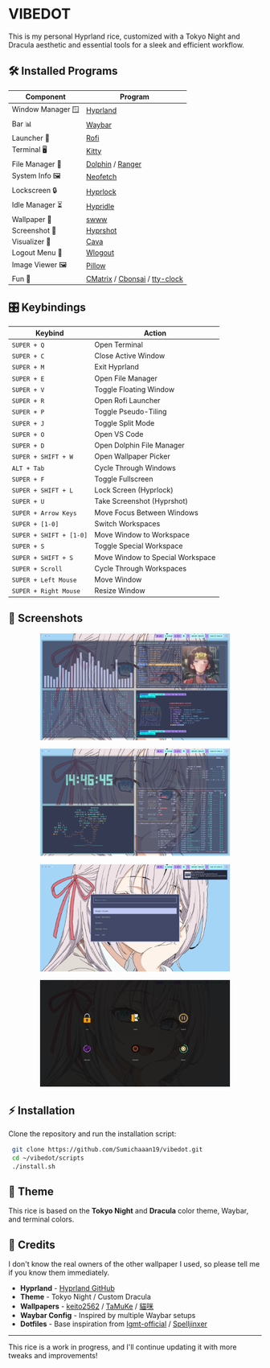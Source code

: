 # VIBEDOT

This is my personal Hyprland rice, customized with a Tokyo Night and Dracula aesthetic and essential tools for a sleek and efficient workflow.

## 🛠 Installed Programs

| Component         | Program    |
|-------------------|------------|
| Window Manager 🪟| [Hyprland](https://github.com/hyprwm/Hyprland)  |
| Bar 📊            | [Waybar](https://github.com/Alexays/Waybar)      |
| Launcher 🚀       | [Rofi](https://github.com/davatorium/rofi)          |
| Terminal 🖥️       | [Kitty](https://github.com/kovidgoyal/kitty)        |
| File Manager 📁   | [Dolphin](https://github.com/KDE/dolphin) / [Ranger](https://github.com/ranger/ranger)      |
| System Info 🖼️    | [Neofetch](https://github.com/dylanaraps/neofetch)|
| Lockscreen 🔒     | [Hyprlock](https://github.com/hyprwm/hyprlock)  |
| Idle Manager ⏳   | [Hypridle](https://github.com/hyprwm/hypridle)  |
| Wallpaper 🎨      | [swww](https://github.com/LGFae/swww) |
| Screenshot 📸     | [Hyprshot](https://github.com/hyprwm/hyprshot) |
| Visualizer 🎵     | [Cava](https://github.com/karlstav/cava) |
| Logout Menu 🚪    | [Wlogout](https://github.com/ArtsyMacaw/wlogout) |
| Image Viewer 🖼️ | [Pillow](https://github.com/python-pillow/Pillow) |
| Fun 🌱           | [CMatrix](https://github.com/abishekvashok/cmatrix) / [Cbonsai](https://gitlab.com/jallbrit/cbonsai) / [tty-clock](https://github.com/xorg62/Tty-clock) |

## 🎛 Keybindings

| Keybind | Action |
|---------|--------|
| `SUPER + Q` | Open Terminal |
| `SUPER + C` | Close Active Window |
| `SUPER + M` | Exit Hyprland |
| `SUPER + E` | Open File Manager |
| `SUPER + V` | Toggle Floating Window |
| `SUPER + R` | Open Rofi Launcher |
| `SUPER + P` | Toggle Pseudo-Tiling |
| `SUPER + J` | Toggle Split Mode |
| `SUPER + O` | Open VS Code |
| `SUPER + D` | Open Dolphin File Manager |
| `SUPER + SHIFT + W` | Open Wallpaper Picker |
| `ALT + Tab` | Cycle Through Windows |
| `SUPER + F` | Toggle Fullscreen |
| `SUPER + SHIFT + L` | Lock Screen (Hyprlock) |
| `SUPER + U` | Take Screenshot (Hyprshot) |
| `SUPER + Arrow Keys` | Move Focus Between Windows |
| `SUPER + [1-0]` | Switch Workspaces |
| `SUPER + SHIFT + [1-0]` | Move Window to Workspace |
| `SUPER + S` | Toggle Special Workspace |
| `SUPER + SHIFT + S` | Move Window to Special Workspace |
| `SUPER + Scroll` | Cycle Through Workspaces |
| `SUPER + Left Mouse` | Move Window |
| `SUPER + Right Mouse` | Resize Window |


## 📸 Screenshots

<p align="center">
  <img src="./screenshots/2025-02-14-144551_hyprshot.png" alt="1" width="75%" />
</p>
<p align="center">
  <img src="./screenshots/2025-02-14-144643_hyprshot.png" alt="2" width="75%" />
</p>
<p align="center">
  <img src="./screenshots/2025-02-14-144659_hyprshot.png" alt="3" width="75%" />
</p>
<p align="center">
  <img src="./screenshots/2025-02-14-144729_hyprshot.png" alt="3" width="75%" />
</p>


## ⚡ Installation

Clone the repository and run the installation script:

```bash
 git clone https://github.com/Sumichaaan19/vibedot.git
 cd ~/vibedot/scripts
 ./install.sh
```

## 🎨 Theme

This rice is based on the **Tokyo Night** and **Dracula** color theme, Waybar, and terminal colors.

## 📜 Credits

I don't know the real owners of the other wallpaper I used, so please tell me if you know them immediately.

- **Hyprland** - [Hyprland GitHub](https://github.com/hyprwm/Hyprland)
- **Theme** - Tokyo Night / Custom Dracula
- **Wallpapers** - [keito2562](https://www.pixiv.net/en/users/9206405) / [TaMuKe](https://www.pixiv.net/en/users/15908118) / [貓咪](https://www.pixiv.net/en/users/20218233)
- **Waybar Config** - Inspired by multiple Waybar setups
- **Dotfiles** - Base inspiration from [Igmt-official](https://github.com/igmt-official/dotfiles) / [Spelljinxer](https://github.com/Spelljinxer/dotfiles)



---

This rice is a work in progress, and I'll continue updating it with more tweaks and improvements!

